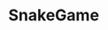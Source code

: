 # SnakeGame
<svg fill="none" viewBox="0 0 600 300" width="600" height="300" xmlns="http://www.w3.org/2000/svg">
  <foreignObject width="100%" height="100%">
    <div xmlns="http://www.w3.org/1999/xhtml">
      <style>
        @keyframes hi  {
            0% { transform: rotate( 0.0deg) }
           10% { transform: rotate(14.0deg) }
           20% { transform: rotate(-8.0deg) }
           30% { transform: rotate(14.0deg) }
           40% { transform: rotate(-4.0deg) }
           50% { transform: rotate(10.0deg) }
           60% { transform: rotate( 0.0deg) }
          100% { transform: rotate( 0.0deg) }
        }

        @keyframes gradient {
          0% {
            background-position: 0% 50%;
          }
          50% {
            background-position: 100% 50%;
          }
          100% {
            background-position: 0% 50%;
          }
        }

        .container {
          background: linear-gradient(-45deg, #ee7752, #e73c7e, #23a6d5, #23d5ab);
          background-size: 400% 400%;
          animation: gradient 15s ease infinite;

          width: 100%;
          height: 300px;

          display: flex;
          justify-content: center;
          align-items: center;
          color: white;

          font-family: -apple-system, BlinkMacSystemFont, "Segoe UI", Roboto, Helvetica, Arial, sans-serif, "Apple Color Emoji", "Segoe UI Emoji", "Segoe UI Symbol";
        }

        .hi {
          animation: hi 1.5s linear -0.5s infinite;
          display: inline-block;
          transform-origin: 70% 70%;
        }

        @media (prefers-reduced-motion) {
          .container {
            animation: none;
          }

          .hi {
            animation: none;
          }
        }
      </style>

      <div class="container">
        <h1>Hi there, my name is Nikola <div class="hi">👋</div></h1>
      </div>
    </div>
  </foreignObject>
</svg>
<H1>GAME : SNAKE ON HUNT 🐍🐍 </H1>

<P>A Snake game written in C++ where the snake hunts for food🍑 and grows longer while avoiding obstacles like walls🧱 and its own body. Designed to run on Linux-based systems🖥️, this game brings back the nostalgia and addictive twist.</P>

<h2><b><u>Introduction:</u></b></h2>

Snake on Hunt is a simple but engaging Snake game where you control a snake that hunts for food. As the snake eats food, it grows in size. The main challenge is to avoid hitting walls or the snake’s own body. The game is built in C++ and is optimized to run very smoothly in a Linux terminal.

Features:

Classic Snake gameplay with modern tweaks.
Random food generation for added excitement.
Increasing snake speed as it grows longer.
Playable using both arrow keys and WASD keys for flexibility.
Clear and intuitive terminal-based interface.

How to play Game?

It's SUPER EASY.
You can use Arrow keys to move the hungry snake and you can also use WASD.
	W: Move up (upwards on the screen).
	A: Move left (to the left on the screen).
	S: Move down (downwards on the screen).
	D: Move right (to the right on the screen).
You can use 'esc' to pause the game and if you press 'esc' again the game resumes.

Credits:

Tanishq Shah, 
Yash Oza, 
Dhvanit Shah, 
Yash Vaghela, 
Om Sutariya.
